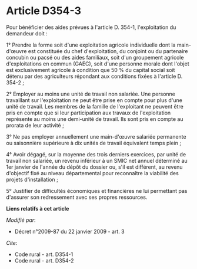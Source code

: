 # Article D354-3

Pour bénéficier des aides prévues à l'article D. 354-1, l'exploitation du demandeur doit : 

1° Prendre la forme soit d'une exploitation agricole individuelle dont la main-d'œuvre est constituée du chef d'exploitation,
du conjoint ou du partenaire concubin ou pacsé ou des aides familiaux, soit d'un groupement agricole d'exploitations en
commun (GAEC), soit d'une personne morale dont l'objet est exclusivement agricole à condition que 50 % du capital social soit
détenu par des agriculteurs répondant aux conditions fixées à l'article D. 354-2 ; 

2° Employer au moins une unité de travail non salariée. Une personne travaillant sur l'exploitation ne peut être prise en
compte pour plus d'une unité de travail. Les membres de la famille de l'exploitant ne peuvent être pris en compte que si leur
participation aux travaux de l'exploitation représente au moins une demi-unité de travail. Ils sont pris en compte au prorata
de leur activité ; 

3° Ne pas employer annuellement une main-d'œuvre salariée permanente ou saisonnière supérieure à dix unités de travail
équivalent temps plein ; 

4° Avoir dégagé, sur la moyenne des trois derniers exercices, par unité de travail non salariée, un revenu inférieur à un
SMIC net annuel déterminé au 1er janvier de l'année du dépôt du dossier ou, s'il est différent, au revenu d'objectif fixé au
niveau départemental pour reconnaître la viabilité des projets d'installation ; 

5° Justifier de difficultés économiques et financières ne lui permettant pas d'assurer son redressement avec ses propres
ressources.

**Liens relatifs à cet article**

_Modifié par_:

  - Décret n°2009-87 du 22 janvier 2009 - art. 3

_Cite_:

  - Code rural - art. D354-1
  - Code rural - art. D354-2
